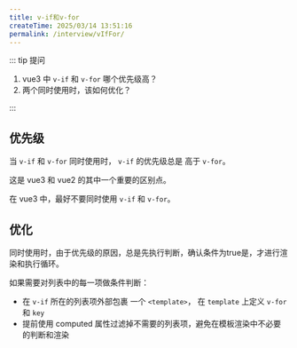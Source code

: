 ```yaml
---
title: v-if和v-for
createTime: 2025/03/14 13:51:16
permalink: /interview/vIfFor/
---
```


::: tip 提问

1. vue3 中 `v-if` 和 `v-for` 哪个优先级高？
2. 两个同时使用时，该如何优化？

:::

## 优先级

当 `v-if` 和 `v-for` 同时使用时， `v-if` 的优先级总是 高于 `v-for`。

这是 vue3 和 vue2 的其中一个重要的区别点。

在 vue3 中，最好不要同时使用 `v-if` 和 `v-for`。

## 优化

同时使用时，由于优先级的原因，总是先执行判断，确认条件为true是，才进行渲染和执行循环。

如果需要对列表中的每一项做条件判断：

- 在 `v-if` 所在的列表项外部包裹 一个 `<template>`， 在 `template` 上定义 `v-for` 和 `key`
- 提前使用 computed 属性过滤掉不需要的列表项，避免在模板渲染中不必要的判断和渲染